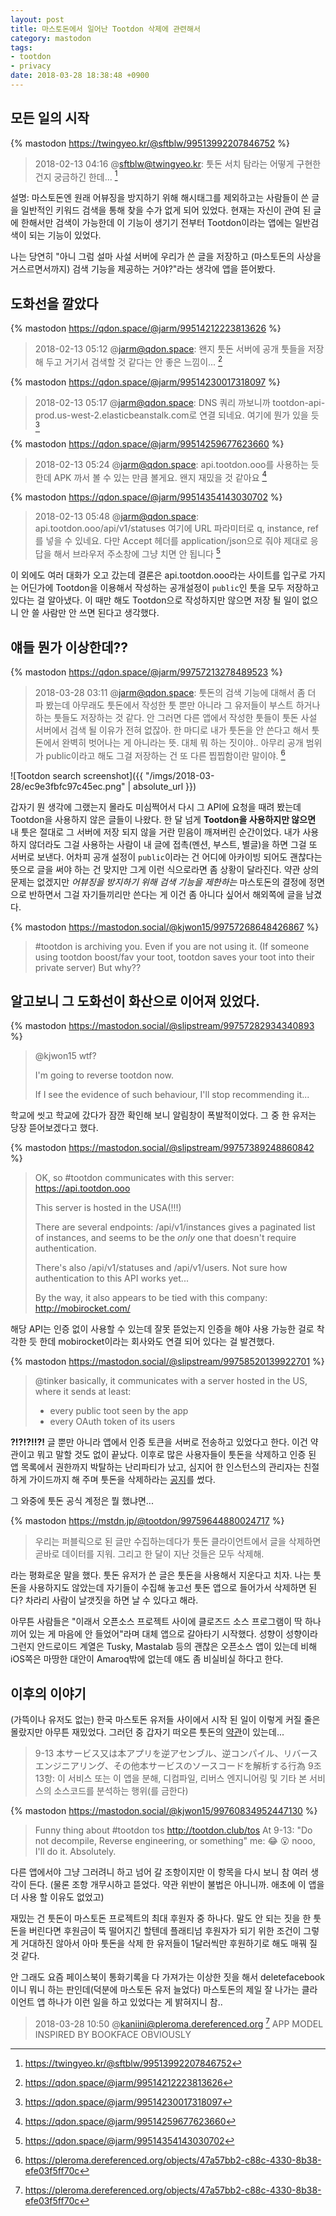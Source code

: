 ```yaml
---
layout: post
title: 마스토돈에서 일어난 Tootdon 삭제에 관련해서
category: mastodon
tags:
- tootdon
- privacy
date: 2018-03-28 18:38:48 +0900
---
```


## 모든 일의 시작

{% mastodon https://twingyeo.kr/@sftblw/99513992207846752 %}
> 2018-02-13 04:16 @sftblw@twingyeo.kr: 툿돈 서치 탐라는 어떻게 구현한건지 궁금하긴 한데... [^1]

[^1]: https://twingyeo.kr/@sftblw/99513992207846752

설명: 마스토돈엔 원래 어뷰징을 방지하기 위해 해시태그를 제외하고는 사람들이 쓴 글을 일반적인 키워드 검색을 통해 찾을 수가 없게 되어 있었다. 현재는 자신이 관여 된 글에 한해서만 검색이 가능한데 이 기능이 생기기 전부터 Tootdon이라는 앱에는 일반검색이 되는 기능이 있었다.

나는 당연히 "아니 그럼 설마 사설 서버에 우리가 쓴 글을 저장하고 (마스토돈의 사상을 거스르면서까지) 검색 기능을 제공하는 거야?"라는 생각에 앱을 뜯어봤다.


## 도화선을 깔았다

{% mastodon https://qdon.space/@jarm/99514212223813626 %}
> 2018-02-13 05:12 @jarm@qdon.space: 왠지 툿돈 서버에 공개 툿들을 저장해 두고 거기서 검색할 것 같다는 안 좋은 느낌이... [^2]

{% mastodon https://qdon.space/@jarm/99514230017318097 %}
> 2018-02-13 05:17 @jarm@qdon.space: DNS 쿼리 까보니까 tootdon-api-prod.us-west-2.elasticbeanstalk.com로 연결 되네요. 여기에 뭔가 있을 듯 [^3]

{% mastodon https://qdon.space/@jarm/99514259677623660 %}
> 2018-02-13 05:24 @jarm@qdon.space: api.tootdon.ooo를 사용하는 듯 한데 APK 까서 볼 수 있는 만큼 볼게요. 왠지 재밌을 것 같아요 [^4]

{% mastodon https://qdon.space/@jarm/99514354143030702 %}
> 2018-02-13 05:48 @jarm@qdon.space: api.tootdon.ooo/api/v1/statuses
> 여기에 URL 파라미터로 q, instance, ref를 넣을 수 있네요.
> 다만 Accept 헤더를 application/json으로 줘야 제대로 응답을 해서 브라우저 주소창에 그냥 치면 안 됩니다 [^5]

[^2]: https://qdon.space/@jarm/99514212223813626
[^3]: https://qdon.space/@jarm/99514230017318097
[^4]: https://qdon.space/@jarm/99514259677623660
[^5]: https://qdon.space/@jarm/99514354143030702

이 외에도 여러 대화가 오고 갔는데 결론은 api.tootdon.ooo라는 사이트를 입구로 가지는 어딘가에 Tootdon을 이용해서 작성하는 공개설정이 `public`인 툿을 모두 저장하고 있다는 걸 알아냈다.
이 때만 해도 Tootdon으로 작성하지만 않으면 저장 될 일이 없으니 안 쓸 사람만 안 쓰면 된다고 생각했다.


## 얘들 뭔가 이상한데??

{% mastodon https://qdon.space/@jarm/99757213278489523 %}
> 2018-03-28 03:11 @jarm@qdon.space: 툿돈의 검색 기능에 대해서 좀 더 파 봤는데 아무래도 툿돈에서 작성한 툿 뿐만 아니라 그 유저들이 부스트 하거나 하는 툿들도 저장하는 것 같다.
> 안 그러면 다른 앱에서 작성한 툿들이 툿돈 사설 서버에서 검색 될 이유가 전혀 없잖아.
> 한 마디로 내가 툿돈을 안 쓴다고 해서 툿돈에서 완벽히 벗어나는 게 아니라는 뜻. 대체 뭐 하는 짓이야.. 아무리 공개 범위가 public이라고 해도 그걸 저장하는 건 또 다른 찝찝함이란 말이야. [^6]

![Tootdon search screenshot]({{ "/imgs/2018-03-28/ec9e3fbfc97c45ec.png" | absolute_url }})

갑자기 뭔 생각에 그랬는지 몰라도 미심쩍어서 다시 그 API에 요청을 때려 봤는데 Tootdon을 사용하지 않은 글들이 나왔다.
한 달 넘게 **Tootdon을 사용하지만 않으면** 내 툿은 절대로 그 서버에 저장 되지 않을 거란 믿음이 깨져버린 순간이었다. 내가 사용하지 않더라도 그걸 사용하는 사람이 내 글에 접촉(멘션, 부스트, 별글)을 하면 그걸 또 서버로 보낸다.
어차피 공개 설정이 `public`이라는 건 어디에 아카이빙 되어도 괜찮다는 뜻으로 글을 써야 하는 건 맞지만 그게 이런 식으로라면 좀 상황이 달라진다. 약관 상의 문제는 없겠지만 _어뷰징을 방지하기 위해 검색 기능을 제한하는_ 마스토돈의 결정에 정면으로 반하면서 그걸 자기들끼리만 쓴다는 게 이건 좀 아니다 싶어서 해외쪽에 글을 남겼다.

{% mastodon https://mastodon.social/@kjwon15/99757268648426867 %}
> #tootdon is archiving you. Even if you are not using it.
> (If someone using tootdon boost/fav your toot, tootdon saves your toot into their private server)
> But why??

## 알고보니 그 도화선이 화산으로 이어져 있었다.

{% mastodon https://mastodon.social/@slipstream/99757282934340893 %}
> @kjwon15 wtf?
>
> I'm going to reverse tootdon now.
>
> If I see the evidence of such behaviour, I'll stop recommending it...


학교에 씻고 학교에 갔다가 잠깐 확인해 보니 알림창이 폭발적이었다. 그 중 한 유저는 당장 뜯어보겠다고 했다.

{% mastodon https://mastodon.social/@slipstream/99757389248860842 %}
> OK, so #tootdon communicates with this server: https://api.tootdon.ooo
>
> This server is hosted in the USA(!!!)
>
> There are several endpoints: /api/v1/instances gives a paginated list of instances, and seems to be the *only* one that doesn't require authentication.
>
> There's also /api/v1/statuses and /api/v1/users. Not sure how authentication to this API works yet...
>
> By the way, it also appears to be tied with this company: http://mobirocket.com/


해당 API는 인증 없이 사용할 수 있는데 잘못 뜯었는지 인증을 해야 사용 가능한 걸로 착각한 듯 한데 mobirocket이라는 회사와도 연결 되어 있다는 걸 발견했다.

{% mastodon https://mastodon.social/@slipstream/99758520139922701 %}
> @tinker basically, it communicates with a server hosted in the US, where it sends at least:
>
> - every public toot seen by the app
> - every OAuth token of its users

**?!?!?!!?!**
글 뿐만 아니라 앱에서 인증 토큰을 서버로 전송하고 있었다고 한다.
이건 약관이고 뭐고 말할 것도 없이 끝났다. 이후로 많은 사용자들이 툿돈을 삭제하고 인증 된 앱 목록에서 권한까지 박탈하는 난리파티가 났고, 심지어 한 인스턴스의 관리자는 친절하게 가이드까지 해 주며 툿돈을 삭제하라는 [공지](https://monsterpit.net/@daggertooth/99758674665873612)를 썼다.

그 와중에 툿돈 공식 계정은 뭘 했냐면...

{% mastodon https://mstdn.jp/@tootdon/99759644880024717 %}
> 우리는 퍼블릭으로 된 글만 수집하는데다가 툿돈 클라이언트에서 글을 삭제하면 곧바로 데이터를 지워. 그리고 한 달이 지난 것들은 모두 삭제해.

라는 평화로운 말을 했다.
툿돈 유저가 쓴 글은 툿돈을 사용해서 지운다고 치자. 나는 툿돈을 사용하지도 않았는데 자기들이 수집해 놓고선 툿돈 앱으로 들어가서 삭제하면 된다? 차라리 사람이 날갯짓을 하면 날 수 있다고 해라.

아무튼 사람들은 "이래서 오픈소스 프로젝트 사이에 클로즈드 소스 프로그램이 딱 하나 끼어 있는 게 마음에 안 들었어"라며 대체 앱으로 갈아타기 시작했다. 성향이 성향이라 그런지 안드로이드 계열은 Tusky, Mastalab 등의 괜찮은 오픈소스 앱이 있는데 비해 iOS쪽은 마땅한 대안이 Amaroq밖에 없는데 얘도 좀 비실비실 하다고 한다.


## 이후의 이야기

(가뜩이나 유저도 없는) 한국 마스토돈 유저들 사이에서 시작 된 일이 이렇게 커질 줄은 몰랐지만 아무튼 재밌었다. 그러던 중 갑자기 떠오른 툿돈의 [약관](https://tootdon.club/tos)이 있는데...

> 9-13 本サービス又は本アプリを逆アセンブル、逆コンパイル、リバースエンジニアリング、その他本サービスのソースコードを解析する行為
> 9조 13항: 이 서비스 또는 이 앱을 분해, 디컴파일, 리버스 엔지니어링 및 기타 본 서비스의 소스코드를 분석하는 행위(를 금한다)

{% mastodon https://mastodon.social/@kjwon15/99760834952447130 %}
> Funny thing about #tootdon tos
> http://tootdon.club/tos
> At 9-13:
> "Do not decompile, Reverse engineering, or something"
> me: 😂 😮 nooo, I'll do it. Absolutely.

다른 앱에서야 그냥 그러려니 하고 넘어 갈 조항이지만 이 항목을 다시 보니 참 여러 생각이 든다.
(물론 조항 개무시하고 뜯었다. 약관 위반이 불법은 아니니까. 애초에 이 앱을 더 사용 할 이유도 없었고)

재밌는 건 툿돈이 마스토돈 프로젝트의 최대 후원자 중 하나다. 말도 안 되는 짓을 한 툿돈을 버린다면 후원금이 뚝 떨어지긴 할텐데 플래티넘 후원자가 되기 위한 조건이 그렇게 거대하진 않아서 아마 툿돈을 삭제 한 유저들이 1달러씩만 후원하기로 해도 매꿔 질 것 같다.

안 그래도 요즘 페이스북이 통화기록을 다 가져가는 이상한 짓을 해서 deletefacebook이니 뭐니 하는 판인데(덕분에 마스토돈 유저 늘었다) 마스토돈의 제일 잘 나가는 클라이언트 앱 하나가 이런 일을 하고 있었다는 게 밝혀지니 참..

> 2018-03-28 10:50 @kaniini@pleroma.dereferenced.org [^6]
> APP MODEL INSPIRED BY BOOKFACE OBVIOUSLY


[^6]: https://pleroma.dereferenced.org/objects/47a57bb2-c88c-4330-8b38-efe03f5ff70c
